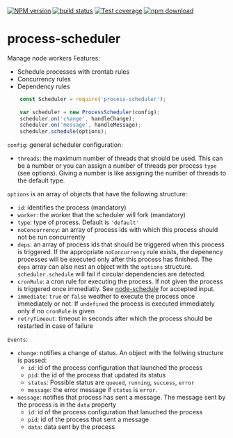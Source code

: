 [![NPM version][npm-image]][npm-url]
[![build status][travis-image]][travis-url]
[![Test coverage][codecov-image]][codecov-url]
[![npm download][download-image]][download-url]

# process-scheduler
Manage node workers
Features:
- Schedule processes with crontab rules
- Concurrency rules
- Dependency rules

```js
    const Scheduler = require('process-scheduler');
    
    var scheduler = new ProcessScheduler(config);
    scheduler.on('change', handleChange);
    scheduler.on('message', handleMessage);
    scheduler.schedule(options);
```

`config`: general scheduler configuration:
  - `threads`: the maximum number of threads that should be used. This can be a number or you can assign a number of threads per process `type` (see options). Giving a number is like assigning the number of threads to the default type.

`options` is an array of objects that have the following structure:
  - `id`: identifies the process (mandatory)
  - `worker`: the worker that the scheduler will fork (mandatory)
  - `type`: type of process. Default is `'default'`
  - `noConcurrency`: an array of process ids with which this process should not be run concurrently
  - `deps`: an array of process ids that should be triggered when this process is triggered. If the appropriate `noConcurrency` rule exists, the depenency processes will be executed only after this process has finished. The `deps` array can also nest an object with the `options` structure. `scheduler.schedule` will fail if circular dependencies are detected.
  - `cronRule`: a cron rule for executing the process. If not given the process is triggered once immediatly. See [node-schedule](https://github.com/node-schedule/node-schedule) for accepted input.
  - `immediate`: `true` or `false` weather to execute the process once immediately or not. If `undefined` the process is executed immediately only if no `cronRule` is given
  - `retryTimeout`: timeout in seconds after which the process should be restarted in case of failure

`Events`:
- `change`: notifies a change of status. An object with the follwing structure is passed:
  - `id`: id of the process configuration that launched the process
  - `pid`: the id of the process that updated its status
  - `status`: Possible status are `queued`, `running`, `success`, `error`
  - `message`: the error message if `status` is `error`.
- `message`: notifies that process has sent a message. The message sent by the process is in the `data` property
  - `id`: id of the process configuration that lanuched the process
  - `pid`: id of the process that sent a message
  - `data`: data sent by the process

[npm-image]: https://img.shields.io/npm/v/process-scheduler.svg?style=flat-square
[npm-url]: https://npmjs.org/package/process-scheduler
[travis-image]: https://img.shields.io/travis/cheminfo/process-scheduler/master.svg?style=flat-square
[travis-url]: https://travis-ci.org/cheminfo/process-scheduler
[codecov-image]: https://img.shields.io/codecov/c/github/cheminfo/process-scheduler.svg?style=flat-square
[codecov-url]: https://codecov.io/github/cheminfo/process-scheduler
[download-image]: https://img.shields.io/npm/dm/process-scheduler.svg?style=flat-square
[download-url]: https://npmjs.org/package/process-scheduler
